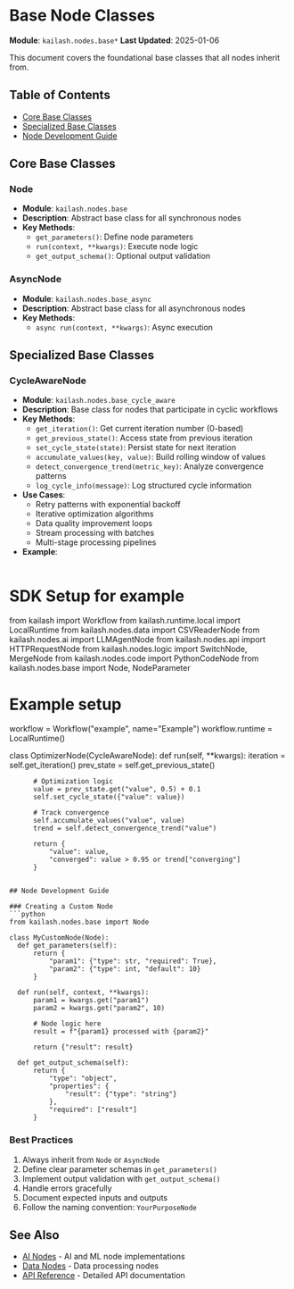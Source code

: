 # Base Node Classes

**Module**: `kailash.nodes.base*`
**Last Updated**: 2025-01-06

This document covers the foundational base classes that all nodes inherit from.

## Table of Contents
- [Core Base Classes](#core-base-classes)
- [Specialized Base Classes](#specialized-base-classes)
- [Node Development Guide](#node-development-guide)

## Core Base Classes

### Node
- **Module**: `kailash.nodes.base`
- **Description**: Abstract base class for all synchronous nodes
- **Key Methods**:
  - `get_parameters()`: Define node parameters
  - `run(context, **kwargs)`: Execute node logic
  - `get_output_schema()`: Optional output validation

### AsyncNode
- **Module**: `kailash.nodes.base_async`
- **Description**: Abstract base class for all asynchronous nodes
- **Key Methods**:
  - `async run(context, **kwargs)`: Async execution

## Specialized Base Classes

### CycleAwareNode
- **Module**: `kailash.nodes.base_cycle_aware`
- **Description**: Base class for nodes that participate in cyclic workflows
- **Key Methods**:
  - `get_iteration()`: Get current iteration number (0-based)
  - `get_previous_state()`: Access state from previous iteration
  - `set_cycle_state(state)`: Persist state for next iteration
  - `accumulate_values(key, value)`: Build rolling window of values
  - `detect_convergence_trend(metric_key)`: Analyze convergence patterns
  - `log_cycle_info(message)`: Log structured cycle information
- **Use Cases**:
  - Retry patterns with exponential backoff
  - Iterative optimization algorithms
  - Data quality improvement loops
  - Stream processing with batches
  - Multi-stage processing pipelines
- **Example**:
  ```python
# SDK Setup for example
from kailash import Workflow
from kailash.runtime.local import LocalRuntime
from kailash.nodes.data import CSVReaderNode
from kailash.nodes.ai import LLMAgentNode
from kailash.nodes.api import HTTPRequestNode
from kailash.nodes.logic import SwitchNode, MergeNode
from kailash.nodes.code import PythonCodeNode
from kailash.nodes.base import Node, NodeParameter

# Example setup
workflow = Workflow("example", name="Example")
workflow.runtime = LocalRuntime()

  class OptimizerNode(CycleAwareNode):
      def run(self, **kwargs):
          iteration = self.get_iteration()
          prev_state = self.get_previous_state()

          # Optimization logic
          value = prev_state.get("value", 0.5) + 0.1
          self.set_cycle_state({"value": value})

          # Track convergence
          self.accumulate_values("value", value)
          trend = self.detect_convergence_trend("value")

          return {
              "value": value,
              "converged": value > 0.95 or trend["converging"]
          }

  ```

## Node Development Guide

### Creating a Custom Node
```python
from kailash.nodes.base import Node

class MyCustomNode(Node):
    def get_parameters(self):
        return {
            "param1": {"type": str, "required": True},
            "param2": {"type": int, "default": 10}
        }

    def run(self, context, **kwargs):
        param1 = kwargs.get("param1")
        param2 = kwargs.get("param2", 10)

        # Node logic here
        result = f"{param1} processed with {param2}"

        return {"result": result}

    def get_output_schema(self):
        return {
            "type": "object",
            "properties": {
                "result": {"type": "string"}
            },
            "required": ["result"]
        }

```

### Best Practices
1. Always inherit from `Node` or `AsyncNode`
2. Define clear parameter schemas in `get_parameters()`
3. Implement output validation with `get_output_schema()`
4. Handle errors gracefully
5. Document expected inputs and outputs
6. Follow the naming convention: `YourPurposeNode`

## See Also
- [AI Nodes](02-ai-nodes.md) - AI and ML node implementations
- [Data Nodes](03-data-nodes.md) - Data processing nodes
- [API Reference](../api/03-nodes-base.yaml) - Detailed API documentation
